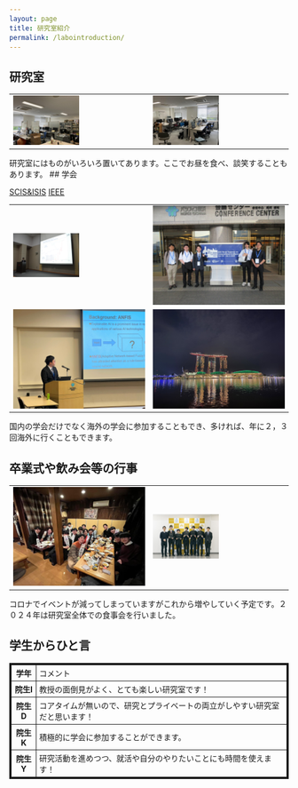```yaml
---
layout: page
title: 研究室紹介
permalink: /labointroduction/
---
```

## 研究室
<table>
    <tr>
        <td><img src="/public/img/lab1.jpg" alt="" style="width: 50%; height: auto;"></td>
        <td><img src="/public/img/lab2.jpg" alt="" style="width: 50%; height: auto;"></td>
    </tr>
</table>
研究室にはものがいろいろ置いてあります。ここでお昼を食べ、談笑することもあります。
## 学会

[SCIS&ISIS](https://www.google.com/url?sa=t&source=web&rct=j&opi=89978449&url=http://soft-cr.org/scis/2024/&ved=2ahUKEwisr7DA84SIAxWWj68BHT6SDRIQFnoECAgQAQ&usg=AOvVaw1I3nQyUM5TXF1intbgu0cG)
[IEEE](https://www.ipsj.or.jp/annai/kanrenlink/IEEE.html)

<table>
    <tr>
        <td><img src="/public/img/20171012-120525-0.jpg" alt="" style="width: 50%; height: auto;"></td>
        <td><img src="/public/img/IEEE1.jpg" alt="" style="width: 100%; height: auto;"></td>
    </tr>
    <tr>
        <td><img src="/public/img/IEEE2.jpg" alt="" style="width: 500%; height: auto;"></td>
        <td><img src="/public/img/S__3.jpg" alt="" style="width: 100%; height: auto;"></td>
    </tr>
</table>
国内の学会だけでなく海外の学会に参加することもでき、多ければ、年に２，３回海外に行くこともできます。


## 卒業式や飲み会等の行事
<table>
    <tr>
        <td><img src="/public/img/gradCeremony.jpg" alt="" style="width: 150%; height: auto;"></td>
        <td><img src="/public/img/graduate.jpg" alt="" style="width: 50%; height: auto;"></td>
    </tr>
</table>

コロナでイベントが減ってしまっていますがこれから増やしていく予定です。２０２４年は研究室全体での食事会を行いました。

## 学生からひと言


<table style="border-collapse: collapse; border: solid 3px;">
    <tr>
        <th style="padding: 4px 5px; border: solid 1px;">学年</th>
        <td style="padding: 4px 5px; border: solid 1px;">コメント</td>
    </tr>
    <tr>
        <th style="padding: 4px 5px; border: solid 1px;">院生I</th>
        <td style="padding: 4px 5px; border: solid 1px;">教授の面倒見がよく、とても楽しい研究室です！</td>
    </tr>
    <tr>
        <th style="padding: 4px 5px; border: solid 1px;">院生D</th>
        <td style="padding: 4px 5px; border: solid 1px;">コアタイムが無いので、研究とプライベートの両立がしやすい研究室だと思います！</td>
    </tr>
    <tr>
        <th style="padding: 4px 5px; border: solid 1px;">院生K</th>
        <td style="padding: 4px 5px; border: solid 1px;">積極的に学会に参加することができます。</td>
    </tr>
    <tr>
        <th style="padding: 4px 5px; border: solid 1px;">院生Y</th>
        <td style="padding: 4px 5px; border: solid 1px;">研究活動を進めつつ、就活や自分のやりたいことにも時間を使えます！</td>
    </tr>
</table>
